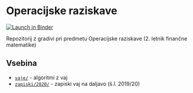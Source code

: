 # Operacijske raziskave

[![Launch in Binder](https://mybinder.org/badge.svg)](https://mybinder.org/v2/gh/jaanos/operacijske-raziskave/master?filepath=vaje/)

Repozitorij z gradivi pri predmetu Operacijske raziskave (2. letnik finančne matematike)

## Vsebina

* [`vaje/`](vaje/) - algoritmi z vaj
* [`zapiski/2020/`](zapiski/2020/) - zapiski vaj na daljavo (š.l. 2019/20)

